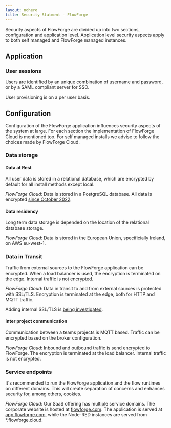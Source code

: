 ```yaml
---
layout: nohero
title: Security Statment - FlowForge
---
```


<div class="prose prose-blue container m-auto max-w-4xl">

Security aspects of FlowForge are divided up into two sections, configuration
and application level. Application level security aspects apply to both self
managed and FlowForge managed instances.

## Application

### User sessions

Users are identified by an unique combination of username and password, or by a
SAML compliant server for SSO. 

User provisioning is on a per user basis.

## Configuration

Configuration of the FlowForge application influences security aspects of the
system at large. For each section the implementation of FlowForge Cloud is
mentioned too. For self managed installs we advise to follow the choices made
by FlowForge Cloud.

### Data storage

#### Data at Rest

All user data is stored in a relational database, which are encrypted by default
for all install methods except local.

_FlowForge Cloud_: Data is stored in a PostgreSQL database. All data is encrypted
[since October 2022](/blog/2022/10/db-migration-01/).

#### Data residency

Long term data storage is depended on the location of the relational database
storage.

_FlowForge Cloud_: Data is stored in the European Union, specificially
Ireland, on AWS eu-west-1.

### Data in Transit

Traffic from external sources to the FlowForge application can be encrypted.
When a load balancer is used, the encryption is terminated on the edge. Internal
traffic is not encrypted.

_FlowForge Cloud_: Data in transit to and from external sources is protected
with SSL/TLS. Encryption is terminated at the edge, both for HTTP and MQTT
traffic.

Adding internal SSL/TLS is [being investigated](https://github.com/flowforge/flowforge/issues/910).

#### Inter project communication

Communication between a teams projects is MQTT based. Traffic can be encrypted
based on the broker configuration.

_FlowForge Cloud_: Inbound and outbound traffic is send encrypted to 
FlowForge. The encryption is terminated at the load balancer. Internal traffic
is not encrypted.

### Service endpoints

It's recommended to run the FlowForge application and the flow runtimes on
different domains. This will create separation of concerns and enhances security
for, among others, cookies.

_FlowForge Cloud_: Our SaaS offering has multiple service domains. The
corporate website is hosted at [flowforge.com](https://flowforge.com). The
application is served at [app.flowforge.com](https://app.flowforge.com), while
the Node-RED instances are served from \*.flowforge.cloud.

</div>
